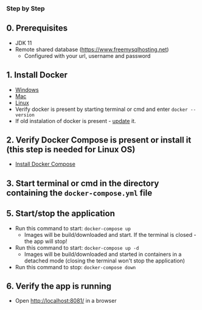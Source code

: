 ### Step by Step

## 0. Prerequisites

- JDK 11
- Remote shared database (https://www.freemysqlhosting.net)
    - Configured with your url, username and password

## 1. Install Docker 

- [Windows](https://docs.docker.com/docker-for-windows/install/)
- [Mac](https://docs.docker.com/docker-for-mac/install/)
- [Linux](https://runnable.com/docker/install-docker-on-linux)
- Verify docker is present by starting terminal or cmd and enter `docker --version`
- If old instalation of docker is present - [update](https://docs.docker.com/docker-for-windows/install/#updates) it. 

## 2. Verify Docker Compose is present or install it (this step is needed for Linux OS)

- [Install Docker Compose](https://docs.docker.com/compose/install/)

## 3. Start terminal or cmd in the directory containing the `docker-compose.yml` file

## 5. Start/stop the application

- Run this command to start: `docker-compose up`
    - Images will be build/downloaded and start. If the terminal is closed - the app will stop!
- Run this command to start: `docker-compose up -d`
    - Images will be build/downloaded and started in containers in a detached mode (closing the terminal won't stop the application)
- Run this command to stop: `docker-compose down` 

## 6. Verify the app is running

- Open [http://localhost:8081/](http://localhost:8081/) in a browser


